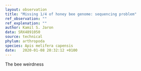 ```yaml
---
layout: observation
title: "Missing 1/4 of honey bee genome: sequencing problem"
ref_observation: ""
ref_explenation: ""
author: Kamil S. Jaron
data: SRX4891050
source: technical
phylum: arthropoda
species: Apis melifera capensis
date:   2020-01-08 20:32:12 +0100
---
```


The bee weirdness

